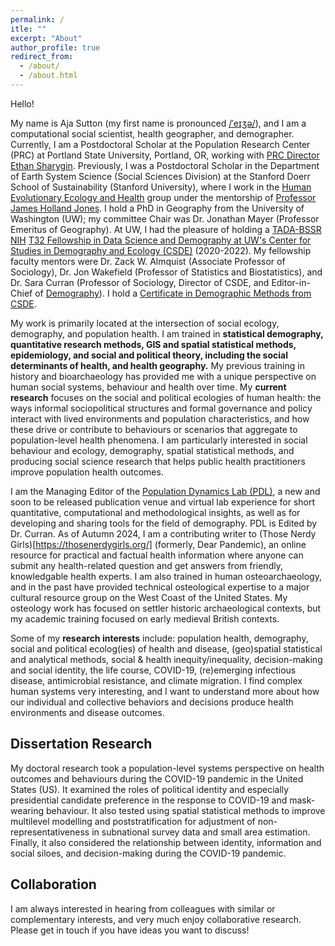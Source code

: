 ```yaml
---
permalink: /
itle: ""
excerpt: "About"
author_profile: true
redirect_from: 
  - /about/
  - /about.html
---
```


Hello! 

My name is Aja Sutton (my first name is pronounced [/ˈeɪʒə/](https://upload.wikimedia.org/wikipedia/commons/2/2e/En-us-Asia.ogg)), and I am a computational social scientist, health geographer, and demographer. Currently, I am a Postdoctoral Scholar at the Population Research Center (PRC) at Portland State University, Portland, OR, working with [PRC Director Ethan Sharygin](https://www.pdx.edu/profile/ethan-sharygin-0#:~:text=Ethan%20Sharygin%20is%20the%20Director,with%20the%20U.S.%20Census%20Bureau.). Previously, I was a Postdoctoral Scholar in the Department of Earth System Science (Social Sciences Division) at the Stanford Doerr School of Sustainability (Stanford University), where I work in the [Human Evolutionary Ecology and Health](https://heeh.stanford.edu/) group under the mentorship of [Professor James Holland Jones](https://heeh.stanford.edu/about/james-holland-jones). I hold a PhD in Geography from the University of Washington (UW); my committee Chair was Dr. Jonathan Mayer (Professor Emeritus of Geography). At UW, I had the pleasure of holding a [TADA-BSSR NIH](https://obssr.od.nih.gov/news-and-events/news/director-voice/obssr-launches-training-advanced-data-and-analytics-behavioral) [T32 Fellowship in Data Science and Demography at UW's Center for Studies in Demography and Ecology (CSDE)](https://csde.washington.edu/training/fellowship-funding/data-science-demography-population-health-training/) (2020-2022). My fellowship faculty mentors were Dr. Zack W. Almquist (Associate Professor of Sociology), Dr. Jon Wakefield (Professor of Statistics and Biostatistics), and Dr. Sara Curran (Professor of Sociology, Director of CSDE, and Editor-in-Chief of [Demography](https://read.dukeupress.edu/demography)). I hold a [Certificate in Demographic Methods from CSDE](https://csde.washington.edu/training/demographic-certificate/).


My work is primarily located at the intersection of social ecology, demography, and population health. I am trained in **statistical demography, quantitative research methods, GIS and spatial statistical methods, epidemiology, and social and political theory, including the social determinants of health, and health geography.** My previous training in history and bioarchaeology has provided me with a unique perspective on human social systems, behaviour and health over time. My **current research** focuses on the social and political ecologies of human health: the ways informal sociopolitical structures and formal governance and policy interact with lived environments and population characteristics, and how these drive or contribute to behaviours or scenarios that aggregate to population-level health phenomena. I am particularly interested in social behaviour and ecology, demography, spatial statistical methods, and producing social science research that helps public health practitioners improve population health outcomes. 


I am the Managing Editor of the [Population Dynamics Lab (PDL)](https://population-dynamics-lab.csde.washington.edu/), a new and soon to be released publication venue and virtual lab experience for short quantitative, computational and methodological insights, as well as for developing and sharing tools for the field of demography. PDL is Edited by Dr. Curran. As of Autumn 2024, I am a contributing writer to (Those Nerdy Girls)[https://thosenerdygirls.org/] (formerly, Dear Pandemic), an online resource for practical and factual health information where anyone can submit any health-related question and get answers from friendly, knowledgable health experts. I am also trained in human osteoarchaeology, and in the past have provided technical osteological expertise to a major cultural resource group on the West Coast of the United States. My osteology work has focused on settler historic archaeological contexts, but my academic training focused on early medieval British contexts.



Some of my **research interests** include: population health, demography, social and political ecolog(ies) of health and disease, (geo)spatial statistical and analytical methods, social & health inequity/inequality, decision-making and social identity, the life course, COVID-19, (re)emerging infectious disease, antimicrobial resistance, and climate migration. I find complex human systems very interesting, and I want to understand more about how our individual and collective behaviors and decisions produce health environments and disease outcomes.



## Dissertation Research

My doctoral research took a population-level systems perspective on health outcomes and behaviours during the COVID-19 pandemic in the United States (US). It examined the roles of political identity and especially presidential candidate preference in the response to COVID-19 and mask-wearing behaviour. It also tested using spatial statistical methods to improve multilevel modelling and poststratification for adjustment of non-representativeness in subnational survey data and small area estimation. Finally, it also considered the relationship between identity, information and social siloes, and decision-making during the COVID-19 pandemic.



## Collaboration

I am always interested in hearing from colleagues with similar or complementary interests, and very much enjoy collaborative research. Please get in touch if you have ideas you want to discuss!



